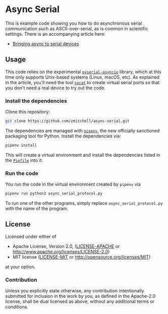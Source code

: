 # Async Serial

This is example code showing you how to do asynchronous serial communication such as ASCII-over-serial, as is common in scientific settings. There is an accompanying article here:

* [Bringing async to serial devices][post]

## Usage

This code relies on the experimental [`pyserial-asyncio`][pyserial-asyncio] library, which at this time only supports Unix-based systems (Linux, macOS, etc). As explained in the article, you'll need the tool [`socat`][socat] to create virtual serial ports so that you don't need a real device to try out the code.

### Install the dependencies

Clone this repository:

```bash
git clone https://github.com/zmitchell/async-serial.git
```

The dependencies are managed with [`pipenv`][pipenv], the new officially sanctioned packaging tool for Python. Install the dependencies via:

```bash
pipenv install
```

This will create a virtual environment and install the dependencies listed in the [`Pipfile`](Pipfile) into it.

### Run the code

You run the code in the virtual environment created by `pipenv` via

```bash
pipenv run python3 async_serial_protocol.py
```

To run one of the other programs, simply replace `async_serial_protocol.py` with the name of the program.

## License

Licensed under either of

 * Apache License, Version 2.0, ([LICENSE-APACHE](LICENSE-APACHE) or http://www.apache.org/licenses/LICENSE-2.0)
 * MIT license ([LICENSE-MIT](LICENSE-MIT) or http://opensource.org/licenses/MIT)

at your option.

### Contribution

Unless you explicitly state otherwise, any contribution intentionally
submitted for inclusion in the work by you, as defined in the Apache-2.0
license, shall be dual licensed as above, without any additional terms or
conditions.

[post]: https://tinkering.xyz/async-serial/
[pyserial-asyncio]: http://pyserial-asyncio.readthedocs.io/en/latest/index.html
[socat]: http://www.dest-unreach.org/socat/
[pipenv]: https://github.com/pypa/pipenv
